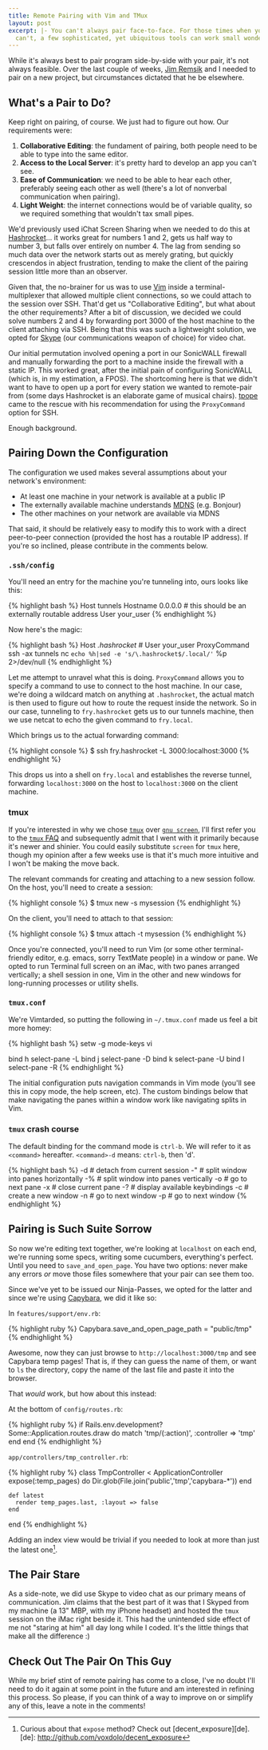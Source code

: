 ```yaml
---
title: Remote Pairing with Vim and TMux
layout: post
excerpt: |- You can't always pair face-to-face. For those times when you 
  can't, a few sophisticated, yet ubiquitous tools can work small wonders.
---
```


While it's always best to pair program side-by-side with your pair, it's not
always feasible. Over the last couple of weeks, [Jim Remsik][bigtiger] and I
needed to pair on a new project, but circumstances dictated that he be
elsewhere.

What's a Pair to Do?
--------------------

Keep right on pairing, of course. We just had to figure out how. Our
requirements were:

1. **Collaborative Editing**: the fundament of pairing, both people need to be
   able to type into the same editor.
1. **Access to the Local Server**: it's pretty hard to develop an app you
   can't see.
1. **Ease of Communication**: we need to be able to hear each other,
   preferably seeing each other as well (there's a lot of nonverbal
   communication when pairing).
1. **Light Weight**: the internet connections would be of variable quality, so
   we required something that wouldn't tax small pipes.

We'd previously used iChat Screen Sharing when we needed to do this at
[Hashrocket][hr]&hellip; it works great for numbers 1 and 2, gets us half way
to number 3, but falls over entirely on number 4. The lag from sending so much
data over the network starts out as merely grating, but quickly crescendos in
abject frustration, tending to make the client of the pairing session little
more than an observer.

Given that, the no-brainer for us was to use [Vim][vim] inside a
terminal-multiplexer that allowed multiple client connections, so we could
attach to the session over SSH. That'd get us "Collaborative Editing", but
what about the other requirements? After a bit of discussion, we decided we
could solve numbers 2 and 4 by forwarding port 3000 of the host machine to the
client attaching via SSH. Being that this was such a lightweight solution, we
opted for [Skype][skype] (our communications weapon of choice) for video chat.

Our initial permutation involved opening a port in our SonicWALL firewall and
manually forwarding the port to a machine inside the firewall with a static
IP. This worked great, after the initial pain of configuring SonicWALL (which
is, in my estimation, a FPOS). The shortcoming here is that we didn't want to
have to open up a port for every station we wanted to remote-pair from (some
days Hashrocket is an elaborate game of musical chairs).  [tpope][tpope] came
to the rescue with his recommendation for using the `ProxyCommand` option for
SSH.

Enough background.

Pairing Down the Configuration
------------------------------

The configuration we used makes several assumptions about your network's
environment:

* At least one machine in your network is available at a public IP
* The externally available machine understands [MDNS][mdns] (e.g. Bonjour)
* The other machines on your network are available via MDNS

That said, it should be relatively easy to modify this to work with a direct
peer-to-peer connection (provided the host has a routable IP address). If
you're so inclined, please contribute in the comments below.


### `.ssh/config`

You'll need an entry for the machine you're tunneling into, ours looks like
this:

{% highlight bash %}
  Host tunnels
    Hostname 0.0.0.0 # this should be an externally routable address
    User your_user
{% endhighlight %}

Now here's the magic:

{% highlight bash %}
  Host *.hashrocket #*
    User your_user
    ProxyCommand ssh -ax tunnels nc `echo %h|sed -e 's/\.hashrocket$/.local/'` %p 2>/dev/null
{% endhighlight %}

Let me attempt to unravel what this is doing. `ProxyCommand` allows you to
specify a command to use to connect to the host machine. In our case, we're
doing a wildcard match on anything at `.hashrocket`, the actual match is then
used to figure out how to route the request inside the network. So in our
case, tunneling to `fry.hashrocket` gets us to our tunnels machine, then we
use netcat to echo the given command to `fry.local`.

Which brings us to the actual forwarding command:

{% highlight console %}
  $ ssh fry.hashrocket -L 3000:localhost:3000
{% endhighlight %}

This drops us into a shell on `fry.local` and establishes the reverse tunnel,
forwarding `localhost:3000` on the host to `localhost:3000` on the client
machine.

### tmux

If you're interested in why we chose [`tmux`][tmux] over [`gnu
screen`][screen], I'll first refer you to the [`tmux` FAQ][tmux_faq] and
subsequently admit that I went with it primarily because it's newer and
shinier. You could easily substitute `screen` for `tmux` here, though my opinion
after a few weeks use is that it's much more intuitive and I won't be making
the move back.

The relevant commands for creating and attaching to a new session follow. On
the host, you'll need to create a session:

{% highlight console %}
  $ tmux new -s mysession
{% endhighlight %}

On the client, you'll need to attach to that session:

{% highlight console %}
  $ tmux attach -t mysession
{% endhighlight %}

Once you're connected, you'll need to run Vim (or some other terminal-friendly
editor, e.g. emacs, sorry TextMate people) in a window or pane. We opted to
run Terminal full screen on an iMac, with two panes arranged vertically; a
shell session in one, Vim in the other and new windows for long-running
processes or utility shells.

### `tmux.conf`

We're Vimtarded, so putting the following in `~/.tmux.conf` made us feel a bit
more homey:

{% highlight bash %}
  setw -g mode-keys vi

  bind h select-pane -L
  bind j select-pane -D
  bind k select-pane -U
  bind l select-pane -R
{% endhighlight %}

The initial configuration puts navigation commands in Vim mode (you'll see
this in copy mode, the help screen, etc). The custom bindings below that make
navigating the panes within a window work like navigating splits in Vim.

### `tmux` crash course

The default binding for the command mode is `ctrl-b`. We will refer to it as
<code>&lt;command&gt;</code> hereafter. <code>&lt;command&gt;-d</code> means:
`ctrl-b`, then 'd'.

{% highlight bash %}
  <command>-d # detach from current session
  <command>-" # split window into panes horizontally
  <command>-% # split window into panes vertically
  <command>-o # go to next pane
  <command>-x # close current pane
  <command>-? # display available keybindings
  <command>-c # create a new window
  <command>-n # go to next window
  <command>-p # go to next window
{% endhighlight %}

Pairing is Such Suite Sorrow
----------------------------

So now we're editing text together, we're looking at `localhost` on each end,
we're running some specs, writing some cucumbers, everything's perfect. Until
you need to `save_and_open_page`. You have two options: never make any errors
_or_ move those files somewhere that your pair can see them too.

Since we've yet to be issued our Ninja-Passes, we opted for the latter
and since we're using [Capybara][capy], we did it like so:

In `features/support/env.rb`:

{% highlight ruby %}
  Capybara.save_and_open_page_path = "public/tmp"
{% endhighlight %}

Awesome, now they can just browse to `http://localhost:3000/tmp` and see
Capybara temp pages! That is, if they can guess the name of them, or want to
`ls` the directory, copy the name of the last file and paste it into the
browser.

That *would* work, but how about this instead:

At the bottom of `config/routes.rb`:

{% highlight ruby %}
  if Rails.env.development?
    Some::Application.routes.draw do
      match 'tmp/(:action)', :controller => 'tmp'
    end
  end
{% endhighlight %}

`app/controllers/tmp_controller.rb`:

{% highlight ruby %}
  class TmpController < ApplicationController
    expose(:temp_pages) do
      Dir.glob(File.join('public','tmp','capybara-*'))
    end

    def latest
      render temp_pages.last, :layout => false
    end
  end
{% endhighlight %}

Adding an index view would be trivial if you needed to look at more than just
the latest one[^decent_foot].

The Pair Stare
--------------

As a side-note, we did use Skype to video chat as our primary means of
communication. Jim claims that the best part of it was that I Skyped from my
machine (a 13" MBP, with my iPhone headset) and hosted the `tmux` session on
the iMac right beside it.  This had the unintended side effect of me not
"staring at him" all day long while I coded. It's the little things that make
all the difference :)

Check Out The Pair On This Guy
------------------------------

While my brief stint of remote pairing has come to a close, I've no doubt I'll
need to do it again at some point in the future and am interested in refining
this process. So please, if you can think of a way to improve on or simplify
any of this, leave a note in the comments!

[bigtiger]: http://twitter.com/jremsikjr
[build]: http://windycityrails.org/sessions/#hill
[hr]: http://www.hashrocket.com
[vim]: http://www.vim.org
[skype]: http://www.skype.com
[screen]: http://www.gnu.org/software/screen
[tpope]: http://tpo.pe
[mdns]: http://www.multicastdns.org
[tmux]: http://tmux.sourceforge.net
[tmux_faq]: http://tmux.cvs.sourceforge.net/viewvc/tmux/tmux/FAQ
[capy]: http://github.com/jnicklas/capybara
[^decent_foot]: Curious about that `expose` method? Check out [decent_exposure][de].
[de]: http://github.com/voxdolo/decent_exposure
